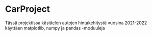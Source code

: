 # CarProject

Tässä projektissa käsittelen autojen hintakehitystä vuosina 2021-2022 käyttäen matplotlib, numpy ja pandas -moduuleja

